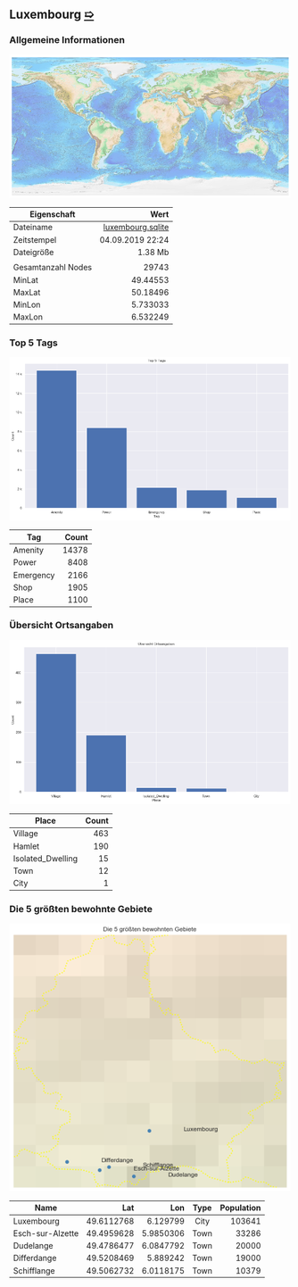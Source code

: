 ## Luxembourg [&#10159;](luxembourg.sqlite)

### Allgemeine Informationen

![Overview](./Images/luxembourg_overview.png)

|Eigenschaft|Wert|
|-|-:|
Dateiname|[luxembourg.sqlite](luxembourg.sqlite)|
Zeitstempel|04.09.2019 22:24|
Dateigr&ouml;&szlig;e|1.38 Mb|
|||
Gesamtanzahl Nodes|29743|
|MinLat|49.44553|
|MaxLat|50.18496|
|MinLon|5.733033|
|MaxLon|6.532249|

### Top 5 Tags

![Tags](./Images/luxembourg_tags.png)

|Tag|Count|
|-|-:|
|Amenity|14378|
|Power|8408|
|Emergency|2166|
|Shop|1905|
|Place|1100|

### &Uuml;bersicht Ortsangaben

![Places](./Images/luxembourg_places.png)

|Place|Count|
|-|-:|
|Village|463|
|Hamlet|190|
|Isolated_Dwelling|15|
|Town|12|
|City|1|

### Die 5 gr&ouml;&szlig;ten bewohnte Gebiete

![Places](./Images/luxembourg_topplaces.png)

|Name|Lat|Lon|Type|Population|
|----|--:|--:|:--:|---------:|
|Luxembourg|49.6112768|6.129799|City|103641|
|Esch-sur-Alzette|49.4959628|5.9850306|Town|33286|
|Dudelange|49.4786477|6.0847792|Town|20000|
|Differdange|49.5208469|5.889242|Town|19000|
|Schifflange|49.5062732|6.0118175|Town|10379|
